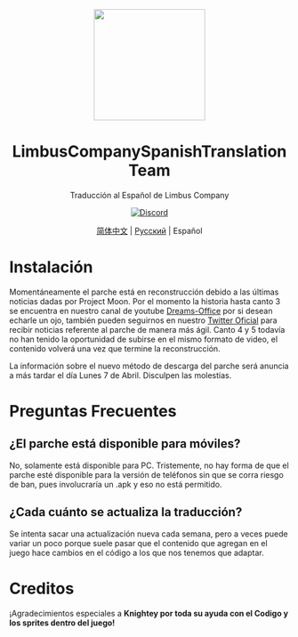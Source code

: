 <div align="center">
<a href="https://github.com/Dreams-Office/LimbusCompanySpanishTranslationTeam">
   <img src="https://avatars.githubusercontent.com/u/167843717" width="200" height="200" />
</a>

# LimbusCompanySpanishTranslationTeam
Traducción al Español de Limbus Company

[![Discord](https://img.shields.io/badge/Discord%20Hispano%20de%20PM-641E16?style=plastic&logo=discord&logoColor=473DBF&link=https%3A%2F%2Fdiscord.gg%2FWfbHG4aZ6f)](https://discord.gg/WfbHG4aZ6f)


[简体中文](https://github.com/LocalizeLimbusCompany/LocalizeLimbusCompany) | [Русский](https://github.com/Crescent-Corporation/LimbusCompanyBusRUS) | Español
</div>

# Instalación
Momentáneamente el parche está en reconstrucción debido a las últimas noticias dadas por Project Moon. Por el momento la historia hasta canto 3 se encuentra en nuestro canal de youtube [Dreams-Office](https://www.youtube.com/@DreamsOfficeLC) por si desean echarle un ojo, también pueden seguirnos en nuestro [Twitter Oficial](https://x.com/DreamsOffice_LC) para recibir noticias referente al parche de manera más ágil. Canto 4 y 5 todavía no han tenido la oportunidad de subirse en el mismo formato de video, el contenido volverá una vez que termine la reconstrucción.

La información sobre el nuevo método de descarga del parche será anuncia a más tardar el día Lunes 7 de Abril. Disculpen las molestias.
# Preguntas Frecuentes

## ¿El parche está disponible para móviles?
No, solamente está disponible para PC. Tristemente, no hay forma de que el parche esté disponible para la versión de teléfonos sin que se corra riesgo de ban, pues involucraría un .apk y eso no está permitido.

## ¿Cada cuánto se actualiza la traducción?
Se intenta sacar una actualización nueva cada semana, pero a veces puede variar un poco porque suele pasar que el contenido que agregan en el juego hace cambios en el código a los que nos tenemos que adaptar.

# Creditos
¡Agradecimientos especiales a <b>Knightey<b> por toda su ayuda con el Codigo y los sprites dentro del juego!

